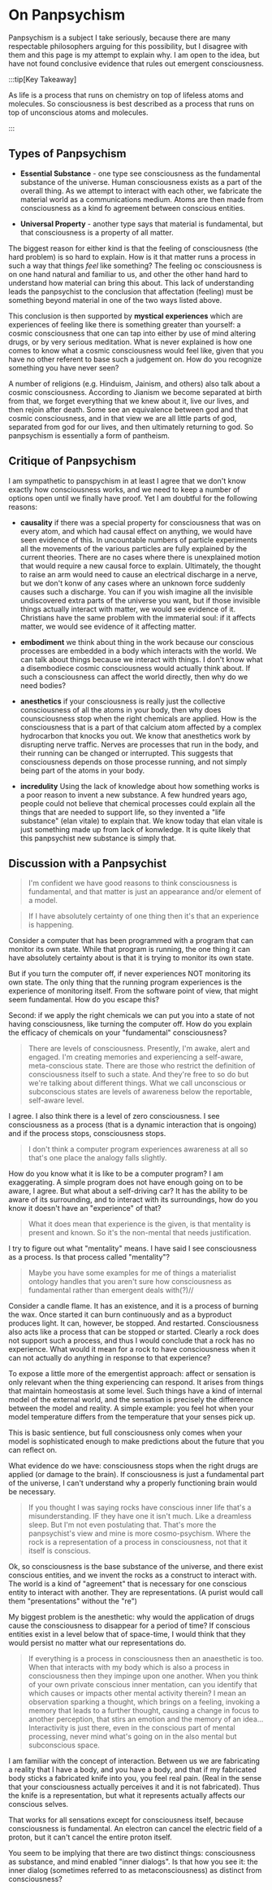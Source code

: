 # On Panpsychism

Panpsychism is a subject I take seriously, because there are many respectable philosophers arguing for this possibility, but I disagree with them and this page is my attempt to explain why.  I am open to the idea, but have not found conclusive evidence that rules out emergent consciousness.

:::tip[Key Takeaway]

As life is a process that runs on chemistry on top of lifeless atoms and molecules.  So consciousness is best described as a process that runs on top of unconscious atoms and molecules.

:::

## Types of Panpsychism

* **Essential Substance** - one type see consciousness as the fundamental substance of the universe.  Human consciousness exists as a part of the overall thing.  As we attempt to interact with each other, we fabricate the material world as a communications medium.  Atoms are then made from consciousness as a kind fo agreement between conscious entities.

* **Universal Property** - another type says that material is fundamental, but that consciousness is a property of all matter.

The biggest reason for either kind is that the feeling of consciousness (the hard problem) is so hard to explain.  How is it that matter runs a process in such a way that things _feel_ like something?  The feeling oc consciousness is on one hand natural and familiar to us, and other the other hand hard to understand how material can bring this about.  This lack of understanding leads the panpsychist to the conclusion that affectation (feeling) must be something beyond material in one of the two ways listed above.

This conclusion is then supported by **mystical experiences** which are experiences of feeling like there is something greater than yourself: a cosmic consciousness that one can tap into either by use of mind altering drugs, or by very serious meditation.  What is never explained is how one comes to know what a cosmic consciousness would feel like, given that you have no other referent to base such a judgement on.  How do you recognize something you have never seen?

A number of religions (e.g. Hinduism, Jainism, and others) also talk about a cosmic consciousness.  According to Jianism we become separated at birth from that, we forget everything that we knew about it, live our lives, and then rejoin after death.  Some see an equivalence between god and that cosmic consciousness, and in that view we are all little parts of god, separated from god for our lives, and then ultimately returning to god.  So panpsychism is essentially a form of pantheism.

## Critique of Panpsychism

I am sympathetic to panspychism in at least I agree that we don't know exactly how consciousness works, and we need to keep a number of options open until we finally have proof.  Yet I am doubtful for the following reasons:

* **causality** if there was a special property for consciousness that was on every atom, and which had causal effect on anything, we would have seen evidence of this.  In uncountable numbers of particle experiments all the movements of the various particles are fully explained by the current theories.  There are no cases where there is unexplained motion that would require a new causal force to explain.  Ultimately, the thought to raise an arm would need to cause an electrical discharge in a nerve, but we don't konw of any cases where an unknown force suddenly causes such a discharge.  You can if you wish imagine all the invisible undiscovered extra parts of the universe you want, but if those invisible things actually interact with matter, we would see evidence of it.  Christians have the same problem with the immaterial soul: if it affects matter, we would see evidence of it affecting matter.

* **embodiment** we think about thing in the work because our conscious processes are embedded in a body which interacts with the world.  We can talk about things because we interact with things.  I don't know what a disembodiece cosmic consciousness would actually think about.  If such a consciousness can affect the world directly, then why do we need bodies?

* **anesthetics** if your consciousness is really just the collective consciousness of all the atoms in your body, then why does counsciousness stop when the right chemicals are applied.  How is the consciousness that is a part of that calcium atom affected by a complex hydrocarbon that knocks you out.  We know that anesthetics work by disrupting nerve traffic.  Nerves are processes that run in the body, and their running can be changed or interrupted.  This suggests that consciousness depends on those processe running, and not simply being part of the atoms in your body.

* **incredulity** Using the lack of knowledge about how something works is a poor reason to invent a new substance.  A few hundred years ago, people could not believe that chemical processes could explain all the things that are needed to support life, so they invented a "life substance" (elan vitale) to explain that.  We know today that elan vitale is just something made up from lack of konwledge.  It is quite likely that this panpsychist new substance is simply that.


## Discussion with a Panpsychist

>  I'm confident we have good reasons to think consciousness is fundamental, and that matter is just an appearance and/or element of a model.

> If I have absolutely certainty of one thing then it's that an experience is happening.

Consider a computer that has been programmed with a program that can monitor its own state. While that program is running, the one thing it can have absolutely certainty about is that it is trying to monitor its own state.

But if you turn the computer off, if never experiences NOT monitoring its own state. The only thing that the running program experiences is the experience of monitoring itself. From the software point of view, that might seem fundamental. How do you escape this?

Second: if we apply the right chemicals we can put you into a state of not having consciousness, like turning the computer off. How do you explain the efficacy of chemicals on your "fundamental" consciousness?

> There are levels of consciousness. Presently, I'm awake, alert and engaged. I'm creating memories and experiencing a self-aware, meta-conscious state. There are those who restrict the definition of consciousness itself to such a state. And they're free to so do but we're talking about different things. What we call unconscious or subconscious states are levels of awareness below the reportable, self-aware level. 

I agree. I also think there is a level of zero consciousness. I see consciousness as a process (that is a dynamic interaction that is ongoing) and if the process stops, consciousness stops.


> I don't think a computer program experiences awareness at all so that's one place the analogy falls slightly.

How do you know what it is like to be a computer program? I am exaggerating. A simple program does not have enough going on to be aware, I agree. But what about a self-driving car? It has the ability to be aware of its surrounding, and to interact with its surroundings, how do you know it doesn't have an "experience" of that?

> What it does mean that experience is the given, is that mentality is present and known. So it's the non-mental that needs justification.

I try to figure out what "mentality" means. I have said I see consciousness as a process. Is that process called "mentality"?

> Maybe you have some examples for me of things a materialist ontology handles that you aren't sure how consciousness as fundamental rather than emergent deals with(?)//


Consider a candle flame. It has an existence, and it is a process of burning the wax. Once started it can burn continuously and as a byproduct produces light. It can, however, be stopped. And restarted.
Consciousness also acts like a process that can be stopped or started. Clearly a rock does not support such a process, and thus I would conclude that a rock has no experience. What would it mean for a rock to have consciousness when it can not actually do anything in response to that experience?

To expose a little more of the emergentist approach: affect or sensation is only relevant when the thing experiencing can respond. It arises from things that maintain homeostasis at some level. Such things have a kind of internal model of the external world, and the sensation is precisely the difference between the model and reality. A simple example: you feel hot when your model temperature differs from the temperature that your senses pick up.

This is basic sentience, but full consciousness only comes when your model is sophisticated enough to make predictions about the future that you can reflect on.

What evidence do we have: consciousness stops when the right drugs are applied (or damage to the brain). If consciousness is just a fundamental part of the universe, I can't understand why a properly functioning brain would be necessary.

>  If you thought I was saying rocks have conscious inner life that's a misunderstanding.  IF they have one it isn't much.  Like a dreamless sleep.  But I'm not even postulating that.  That's more the panpsychist's view and mine is more cosmo-psychism.  Where the rock is a representation of a process in consciousness, not that it itself is conscious.

Ok, so consciousness is the base substance of the universe, and there exist conscious entities, and we invent the rocks as a construct to interact with.  The world is a kind of "agreement" that is necessary for one conscious entity to interact with another.  They are representations.   (A purist would call them "presentations" without the "re")

My biggest problem is the anesthetic: why would the application of drugs cause the consciousness to disappear for a period of time?  If conscious entities exist in a level below that of space-time, I would think that they would persist no matter what our representations do.

> If everything is a process in consciousness then an anaesthetic is too.  When that interacts with my body which is also a process in consciousness then they impinge upon one another.
> When you think of your own private conscious inner mentation, can you identify that which causes or impacts other mental activity therein?
> I mean an observation sparking a thought, which brings on a feeling, invoking a memory that leads to a further thought, causing a change in focus to another perception, that stirs an emotion and the memory of an idea...  Interactivity is just there, even in the conscious part of mental processing, never mind what's going on in the also mental but subconscious space.

I am familiar with the concept of interaction.  Between us we are fabricating a reality that I have a body, and you have a body, and that if my fabricated body sticks a fabricated knife into you, you feel real pain.  (Real in the sense that your consciousness actually perceives it and it is not fabricated).  Thus the knife is a representation, but what it represents actually affects our conscious selves.

That works for all sensations except for consciousness itself, because consciousness is fundamental.  An electron can cancel the electric field of a proton, but it can't cancel the entire proton itself.

You seem to be implying that there are two distinct things:  consciousness as substance, and mind enabled "inner dialogs".  Is that how you see it:  the inner dialog (sometimes referred to as metaconsciousness) as distinct from consciousness?

